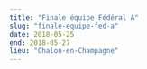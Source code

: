 ```yaml
---
title: "Finale équipe Fédéral A"
slug: "finale-equipe-fed-a"
date: 2018-05-25
end: 2018-05-27
lieu: "Chalon-en-Champagne"
---
```

